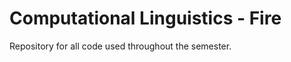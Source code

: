 Computational Linguistics - Fire
============
Repository for all code used throughout the semester.
